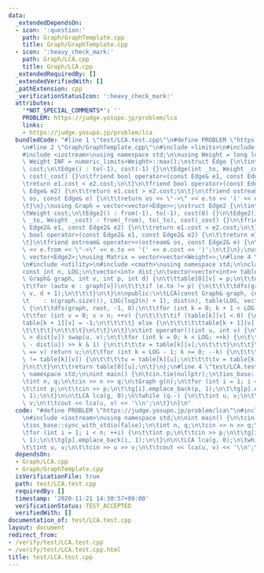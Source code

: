 ```yaml
---
data:
  _extendedDependsOn:
  - icon: ':question:'
    path: Graph/GraphTemplate.cpp
    title: Graph/GraphTemplate.cpp
  - icon: ':heavy_check_mark:'
    path: Graph/LCA.cpp
    title: Graph/LCA.cpp
  _extendedRequiredBy: []
  _extendedVerifiedWith: []
  _pathExtension: cpp
  _verificationStatusIcon: ':heavy_check_mark:'
  attributes:
    '*NOT_SPECIAL_COMMENTS*': ''
    PROBLEM: https://judge.yosupo.jp/problem/lca
    links:
    - https://judge.yosupo.jp/problem/lca
  bundledCode: "#line 1 \"test/LCA.test.cpp\"\n#define PROBLEM \"https://judge.yosupo.jp/problem/lca\"\
    \n#line 2 \"Graph/GraphTemplate.cpp\"\n#include <limits>\n#include <vector>\n\
    #include <iostream>\nusing namespace std;\n\nusing Weight = long long;\nconstexpr\
    \ Weight INF = numeric_limits<Weight>::max();\nstruct Edge {\n\tint to;\n\tWeight\
    \ cost;\n\tEdge() : to(-1), cost(-1) {}\n\tEdge(int _to, Weight _cost = 1) : to(_to),\
    \ cost(_cost) {}\n\tfriend bool operator<(const Edge& e1, const Edge& e2) {\n\t\
    \treturn e1.cost < e2.cost;\n\t}\n\tfriend bool operator>(const Edge& e1, const\
    \ Edge& e2) {\n\t\treturn e1.cost > e2.cost;\n\t}\n\tfriend ostream& operator<<(ostream&\
    \ os, const Edge& e) {\n\t\treturn os << \"->\" << e.to << '(' << e.cost << ')';\n\
    \t}\n};\nusing Graph = vector<vector<Edge>>;\nstruct Edge2 {\n\tint from, to;\n\
    \tWeight cost;\n\tEdge2() : from(-1), to(-1), cost(0) {}\n\tEdge2(int _from, int\
    \ _to, Weight _cost) : from(_from), to(_to), cost(_cost) {}\n\tfriend bool operator<(const\
    \ Edge2& e1, const Edge2& e2) {\n\t\treturn e1.cost < e2.cost;\n\t}\n\tfriend\
    \ bool operator>(const Edge2& e1, const Edge2& e2) {\n\t\treturn e1.cost > e2.cost;\n\
    \t}\n\tfriend ostream& operator<<(ostream& os, const Edge2& e) {\n\t\treturn os\
    \ << e.from << \"->\" << e.to << '(' << e.cost << ')';\n\t}\n};\nusing Edges =\
    \ vector<Edge2>;\nusing Matrix = vector<vector<Weight>>;\n#line 4 \"Graph/LCA.cpp\"\
    \n#include <utility>\n#include <cmath>\nusing namespace std;\n\nclass LCA {\n\t\
    const int n, LOG;\n\tvector<int> dist;\n\tvector<vector<int>> table;\n\tvoid dfs(const\
    \ Graph& graph, int v, int p, int d) {\n\t\ttable[0][v] = p;\n\t\tdist[v] = d;\n\
    \t\tfor (auto e : graph[v])\n\t\t\tif (e.to != p) {\n\t\t\t\tdfs(graph, e.to,\
    \ v, d + 1);\n\t\t\t}\n\t}\n\npublic:\n\tLCA(const Graph& graph, const int root)\n\
    \t    : n(graph.size()), LOG(log2(n) + 1), dist(n), table(LOG, vector<int>(n))\
    \ {\n\t\tdfs(graph, root, -1, 0);\n\t\tfor (int k = 0; k + 1 < LOG; ++k) {\n\t\
    \t\tfor (int v = 0; v < n; ++v) {\n\t\t\t\tif (table[k][v] < 0) {\n\t\t\t\t\t\
    table[k + 1][v] = -1;\n\t\t\t\t} else {\n\t\t\t\t\ttable[k + 1][v] = table[k][table[k][v]];\n\
    \t\t\t\t}\n\t\t\t}\n\t\t}\n\t}\n\tint operator()(int u, int v) {\n\t\tif (dist[u]\
    \ > dist[v]) swap(u, v);\n\t\tfor (int k = 0; k < LOG; ++k) {\n\t\t\tif ((dist[v]\
    \ - dist[u]) >> k & 1) {\n\t\t\t\tv = table[k][v];\n\t\t\t}\n\t\t}\n\t\tif (u\
    \ == v) return u;\n\t\tfor (int k = LOG - 1; k >= 0; --k) {\n\t\t\tif (table[k][u]\
    \ != table[k][v]) {\n\t\t\t\tu = table[k][u];\n\t\t\t\tv = table[k][v];\n\t\t\t\
    }\n\t\t}\n\t\treturn table[0][u];\n\t}\n};\n#line 4 \"test/LCA.test.cpp\"\nusing\
    \ namespace std;\n\nint main() {\n\tcin.tie(nullptr);\n\tios_base::sync_with_stdio(false);\n\
    \tint n, q;\n\tcin >> n >> q;\n\tGraph g(n);\n\tfor (int i = 1; i < n; ++i) {\n\
    \t\tint p;\n\t\tcin >> p;\n\t\tg[i].emplace_back(p, 1);\n\t\tg[p].emplace_back(i,\
    \ 1);\n\t}\n\n\tLCA lca(g, 0);\n\twhile (q--) {\n\t\tint u, v;\n\t\tcin >> u >>\
    \ v;\n\t\tcout << lca(u, v) << '\\n';\n\t}\n}\n"
  code: "#define PROBLEM \"https://judge.yosupo.jp/problem/lca\"\n#include \"./../Graph/LCA.cpp\"\
    \n#include <iostream>\nusing namespace std;\n\nint main() {\n\tcin.tie(nullptr);\n\
    \tios_base::sync_with_stdio(false);\n\tint n, q;\n\tcin >> n >> q;\n\tGraph g(n);\n\
    \tfor (int i = 1; i < n; ++i) {\n\t\tint p;\n\t\tcin >> p;\n\t\tg[i].emplace_back(p,\
    \ 1);\n\t\tg[p].emplace_back(i, 1);\n\t}\n\n\tLCA lca(g, 0);\n\twhile (q--) {\n\
    \t\tint u, v;\n\t\tcin >> u >> v;\n\t\tcout << lca(u, v) << '\\n';\n\t}\n}"
  dependsOn:
  - Graph/LCA.cpp
  - Graph/GraphTemplate.cpp
  isVerificationFile: true
  path: test/LCA.test.cpp
  requiredBy: []
  timestamp: '2020-11-21 14:30:57+09:00'
  verificationStatus: TEST_ACCEPTED
  verifiedWith: []
documentation_of: test/LCA.test.cpp
layout: document
redirect_from:
- /verify/test/LCA.test.cpp
- /verify/test/LCA.test.cpp.html
title: test/LCA.test.cpp
---
```

